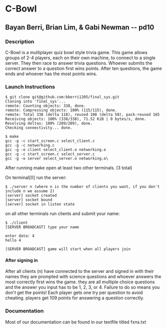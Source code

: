 # C-Bowl
## Bayan Berri, Brian Lim, & Gabi Newman -- pd10

### Description

C-Bowl is a multiplayer quiz bowl style trivia game. This game allows groups of 2-4 players, each on their own machine, to connect to a single server. They then race to answer trivia questions. Whoever submits the correct answer to a question first wins points. After ten questions, the game ends and whoever has the most points wins.

### Launch Instructions

```
$ git clone git@github.com:bberri1205/final_sys.git
Cloning into 'final_sys'...
remote: Counting objects: 338, done.
remote: Compressing objects: 100% (115/115), done.
remote: Total 338 (delta 118), reused 108 (delta 58), pack-reused 165
Receiving objects: 100% (338/338), 71.52 KiB | 0 bytes/s, done.
Resolving deltas: 100% (209/209), done.
Checking connectivity... done.

$ make
gcc -g -c start_screen.c select_client.c
gcc -g -c networking.c
gcc -g -o client select_client.o networking.o
gcc -g -c start_screen.c select_server.c
gcc -g -o server select_server.o networking.o\

```
After running make open at least two other terminals. (3 total)

On terminal[0] run the server:

```
$ ./server n (where n is the number of clients you want, if you don't include n we assume 2)
[server] socket created
[server] socket bound
[server] socket in listen state

```

on all other terminals run clients and submit your name:

```
$ ./client
[SERVER BROADCAST] type your name

enter data: 4
hello 4

[SERVER BROADCAST] game will start when all players join

```
#### After signing in

After all clients (n) have connected to the server and signed in with their names they are prompted with science questions and whoever answers the most correctly first wins the game. they are all multiple choice questions and the answer you input has to be 1, 2, 3, or 4. Failure to do so means you don't get the points! Each player gets one try per question to avoid cheating. players get 109 points for answering a question correctly.

### Documentation 
Most of our documentation can be found in our textfile titled fxns.txt


